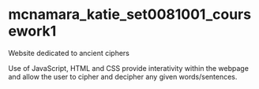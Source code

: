 # mcnamara_katie_set0081001_coursework1

Website dedicated to ancient ciphers

Use of JavaScript, HTML and CSS provide interativity within the webpage and allow the user to cipher and decipher any given words/sentences.
